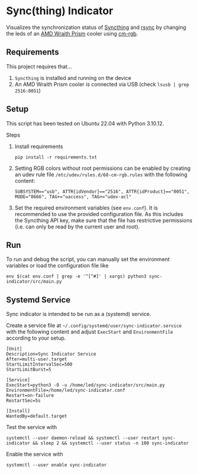 # Sync(thing) Indicator
Visualizes the synchronization status of [Syncthing](https://syncthing.net/) and [rsync](https://rsync.samba.org/) by changing the leds of an [AMD Wraith Prism](https://www.amd.com/en/technologies/cpu-cooler-solution) cooler using [cm-rgb](https://github.com/gfduszynski/cm-rgb).

## Requirements

This project requires that...
1. `Syncthing` is installed and running on the device
2.  An AMD Wraith Prism cooler is connected via USB (check `lsusb | grep 2516:0051`)

## Setup

This script has been tested on Ubuntu 22.04 with Python 3.10.12.

Steps
1. Install requirements 
    ```
    pip install -r requirements.txt
    ```
2. Setting RGB colors without root permissions can be enabled by creating an udev rule file `/etc/udev/rules.d/60-cm-rgb.rules` with the following content:
    ```
    SUBSYSTEM=="usb", ATTR{idVendor}=="2516", ATTR{idProduct}=="0051", MODE="0666", TAG+="uaccess", TAG+="udev-acl"
    ```

2. Set the required environment variables (see `env.conf`). It is recommended to use the provided configuration file. As this includes the Syncthing API key, make sure that the file has restrictive permissions (i.e. can only be read by the current user and root).

## Run

To run and debug the script, you can manually set the environment variables or load the configuration file like
```
env $(cat env.conf | grep -e '^[^#]' | xargs) python3 sync-indicator/src/main.py
```

## Systemd Service

Sync indicator is intended to be run as a (systemd) service.

Create a service file at `~/.config/systemd/user/sync-indicator.service` with the following content and adjust `ExecStart` and `EnvironmentFile` according to your setup.
```
[Unit]
Description=Sync Indicator Service
After=multi-user.target
StartLimitIntervalSec=500
StartLimitBurst=5

[Service]
ExecStart=python3 -O -u /home/led/sync-indicator/src/main.py
EnvironmentFile=/home/led/sync-indicator.conf
Restart=on-failure
RestartSec=5s

[Install]
WantedBy=default.target
```

Test the service with
```
systemctl --user daemon-reload && systemctl --user restart sync-indicator && sleep 2 && systemctl --user status -n 100 sync-indicator
```

Enable the service with
```
systemctl --user enable sync-indicator
```
